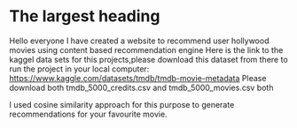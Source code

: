 # The largest heading
Hello everyone I have created a website to recommend user hollywood movies using content based recommendation engine
Here is the link to the kaggel data sets for this projects,please download this dataset from there to run the project in your local computer:
https://www.kaggle.com/datasets/tmdb/tmdb-movie-metadata
Please download both tmdb_5000_credits.csv and tmdb_5000_movies.csv both

I used cosine similarity approach for this purpose to generate recommendations for your favourite movie.
